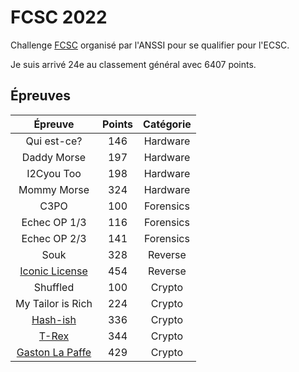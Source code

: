# FCSC 2022

Challenge [FCSC](https://france-cybersecurity-challenge.fr/) organisé par l'ANSSI pour se qualifier pour l'ECSC.

Je suis arrivé 24e au classement général avec 6407 points.

## Épreuves

| Épreuve | Points | Catégorie |
|:-------:|:------:|:---------:|
| Qui est-ce? | 146 | Hardware | 
| Daddy Morse | 197 | Hardware | 
| I2Cyou Too | 198 | Hardware | 
| Mommy Morse | 324 | Hardware | 
| C3PO | 100 | Forensics | 
| Echec OP 1/3 | 116 | Forensics | 
| Echec OP 2/3 | 141 | Forensics | 
| Souk | 328 | Reverse | 
| [Iconic License](Reverse/IconicLicense.md) | 454 | Reverse | 
| Shuffled | 100 | Crypto |
| My Tailor is Rich | 224 | Crypto |
| [Hash-ish](Crypto/Hashish.md) | 336 | Crypto |
| [T-Rex](Crypto/Trex.md) | 344 | Crypto |
| [Gaston La Paffe](Crypto/Gaston.md) | 429 | Crypto |